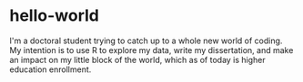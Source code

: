 # hello-world
I'm a doctoral student trying to catch up to a whole new world of coding. My intention is to use R to explore my data, write my dissertation, and make an impact on my little block of the world, which as of today is higher education enrollment.
